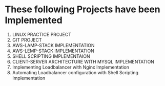 # These following Projects have been Implemented

1. LINUX PRACTICE PROJECT
2. GIT PROJECT
3. AWS-LAMP-STACK IMPLEMENTATION
4. AWS-LEMP-STACK IMPLEMENTATION
5. SHELL SCRIPTING IMPLEMENTAION
6. CLIENT-SERVER ARCHITECTURE WITH MYSQL IMPLEMENTATION
7. Implementing Loadbalancer with Nginx Implementation
8. Automating Loadbalancer configuration with Shell Scripting Implementation